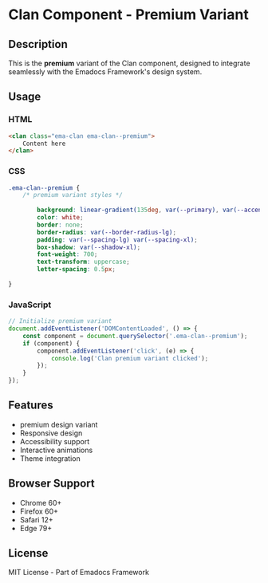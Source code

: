 # Clan Component - Premium Variant

## Description
This is the **premium** variant of the Clan component, designed to integrate seamlessly with the Emadocs Framework's design system.

## Usage

### HTML
```html
<clan class="ema-clan ema-clan--premium">
    Content here
</clan>
```

### CSS
```css
.ema-clan--premium {
    /* premium variant styles */
    
        background: linear-gradient(135deg, var(--primary), var(--accent));
        color: white;
        border: none;
        border-radius: var(--border-radius-lg);
        padding: var(--spacing-lg) var(--spacing-xl);
        box-shadow: var(--shadow-xl);
        font-weight: 700;
        text-transform: uppercase;
        letter-spacing: 0.5px;
    
}
```

### JavaScript
```javascript
// Initialize premium variant
document.addEventListener('DOMContentLoaded', () => {
    const component = document.querySelector('.ema-clan--premium');
    if (component) {
        component.addEventListener('click', (e) => {
            console.log('Clan premium variant clicked');
        });
    }
});
```

## Features
- premium design variant
- Responsive design
- Accessibility support
- Interactive animations
- Theme integration

## Browser Support
- Chrome 60+
- Firefox 60+
- Safari 12+
- Edge 79+

## License
MIT License - Part of Emadocs Framework
